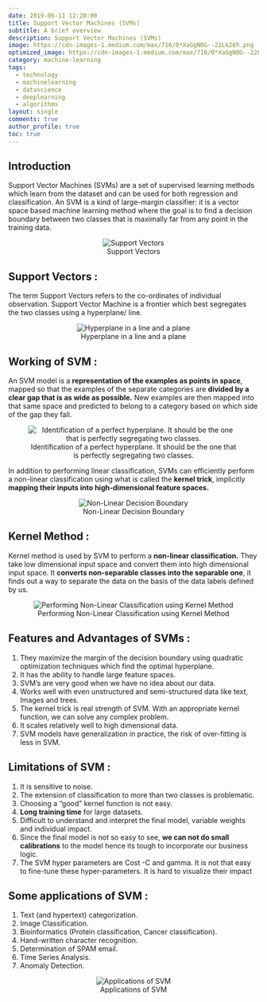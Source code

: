 ```yaml
---
date: 2019-06-11 12:20:00
title: Support Vector Machines (SVMs)
subtitle: A brief overview
description: Support Vector Machines (SVMs)
image: https://cdn-images-1.medium.com/max/716/0*XaGgN0G--22Lk26h.png
optimized_image: https://cdn-images-1.medium.com/max/716/0*XaGgN0G--22Lk26h.png
category: machine-learning
tags:
  - technology
  - machinelearning
  - datascience 
  - deeplearning 
  - algorithms
layout: single
comments: true
author_profile: true
toc: true
---
```


## Introduction 

Support Vector Machines (SVMs) are a set of supervised learning methods which learn from the dataset and can be used for both regression and classification. An SVM is a kind of large-margin classifier: it is a vector space based machine learning method where the goal is to find a decision boundary between two classes that is maximally far from any point in the training data.

<figure>
<center><img src="https://miro.medium.com/max/700/0*UACB9bzeMsRnuQY6.jpg" alt = "Support Vectors">
<figcaption>Support Vectors</figcaption>
</center>
</figure>

## Support Vectors :

The term Support Vectors refers to the co-ordinates of individual observation. Support Vector Machine is a frontier which best segregates the two classes using a hyperplane/ line.

<figure>
<center><img src="https://miro.medium.com/max/700/0*4tIsBq9Yc-2xOkbb.jpg" alt = "Hyperplane in a line and a plane">
<figcaption>Hyperplane in a line and a plane</figcaption>
</center>
</figure>

## Working of SVM :

An SVM model is a **representation of the examples as points in space**, mapped so that the examples of the separate categories are **divided by a clear gap that is as wide as possible.** New examples are then mapped into that same space and predicted to belong to a category based on which side of the gap they fall.

<figure>
<center><img src="https://miro.medium.com/max/700/0*G-gDqJpWrTdyRK9r.png" alt = "Identification of a perfect hyperplane. It should be the one that is perfectly segregating two classes.">
<figcaption>Identification of a perfect hyperplane. It should be the one that is perfectly segregating two classes.</figcaption>
</center>
</figure>

In addition to performing linear classification, SVMs can efficiently perform a non-linear classification using what is called the **kernel trick**, implicitly **mapping their inputs into high-dimensional feature spaces.**


<figure>
<center><img src="https://miro.medium.com/max/537/0*s6XNDOrhoDihmeuL" alt = "Non-Linear Decision Boundary">
<figcaption>Non-Linear Decision Boundary</figcaption>
</center>
</figure>

## Kernel Method :

Kernel method is used by SVM to perform a **non-linear classification.** They take low dimensional input space and convert them into high dimensional input space. It **converts non-separable classes into the separable one**, it finds out a way to separate the data on the basis of the data labels defined by us.

<figure>
<center><img src="https://miro.medium.com/max/700/0*k2R3dIOVjBb3LlVG.png" alt = "Performing Non-Linear Classification using Kernel Method">
<figcaption>Performing Non-Linear Classification using Kernel Method</figcaption>
</center>
</figure>

## Features and Advantages of SVMs :
1. They maximize the margin of the decision boundary using quadratic optimization techniques which find the optimal hyperplane.
2. It has the ability to handle large feature spaces.
3. SVM’s are very good when we have no idea about our data.
4. Works well with even unstructured and semi-structured data like text, Images and trees.
5. The kernel trick is real strength of SVM. With an appropriate kernel function, we can solve any complex problem.
6. It scales relatively well to high dimensional data.
7. SVM models have generalization in practice, the risk of over-fitting is less in SVM.

## Limitations of SVM :
1. It is sensitive to noise.
2. The extension of classification to more than two classes is problematic.
3. Choosing a “good” kernel function is not easy.
4. **Long training time** for large datasets.
5. Difficult to understand and interpret the final model, variable weights and individual impact.
6. Since the final model is not so easy to see, **we can not do small calibrations** to the model hence its tough to incorporate our business logic.
7. The SVM hyper parameters are Cost -C and gamma. It is not that easy to fine-tune these hyper-parameters. It is hard to visualize their impact

## Some applications of SVM :

1. Text (and hypertext) categorization.
2. Image Classification.
3. Bioinformatics (Protein classification, Cancer classification).
4. Hand-written character recognition.
5. Determination of SPAM email.
6. Time Series Analysis.
7. Anomaly Detection.

<figure>
<center><img src="https://miro.medium.com/max/700/0*rzflIQBIUnA-FW0P.jpg" alt = "Applications of SVM">
<figcaption>Applications of SVM</figcaption>
</center>
</figure>